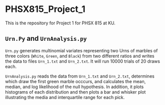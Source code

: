 # PHSX815_Project_1
This is the repository for Project 1 for PHSX 815 at KU.

## `Urn.Py` and `UrnAnalysis.py`

`Urn.py` generates multinomial variates representing two Urns of marbles of three colors (`White`, `Green`, and `Black`) from two different ratios and writes the data to files `Urn_1.txt` and `Urn_2.txt`. It will run 10000 trials of 20 draws each.

`UrnAnalysis.py` reads the data from `Urn_1.txt` and `Urn_2.txt`, determines which draw the first green marble occcurs, and calculates the mean, median, and log likelihood of the null hypothesis. In addition, it plots histograms of each distribution and then plots a bar and whisker plot illustrating the media and interquartile range for each pick.

